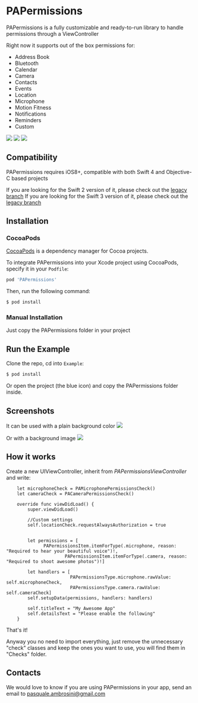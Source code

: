 # PAPermissions

PAPermissions is a fully customizable and ready-to-run library to handle permissions through a ViewController

Right now it supports out of the box permissions for:

- Address Book
- Bluetooth
- Calendar
- Camera
- Contacts
- Events
- Location
- Microphone
- Motion Fitness
- Notifications
- Reminders
- Custom

![](./ReadmeResources/PAPermissions1.gif)
![](./ReadmeResources/PAPermissions2.gif)
![](./ReadmeResources/PAPermissions3.gif)
## Compatibility

PAPermissions requires iOS8+, compatible with both Swift 4 and Objective-C based projects

If you are looking for the Swift 2 version of it, please check out the [legacy branch](https://github.com/pascalbros/PAPermissions/tree/legacy)
If you are looking for the Swift 3 version of it, please check out the [legacy branch](https://github.com/pascalbros/PAPermissions/tree/swift3)
## Installation


### CocoaPods

[CocoaPods](http://cocoapods.org) is a dependency manager for Cocoa projects.

To integrate PAPermissions into your Xcode project using CocoaPods, specify it in your `Podfile`:

```ruby
pod 'PAPermissions'
```

Then, run the following command:

```bash
$ pod install
```

### Manual Installation

Just copy the PAPermissions folder in your project

## Run the Example

Clone the repo, cd into `Example`:

```bash
$ pod install
```

Or open the project (the blue icon) and copy the PAPermissions folder inside.

## Screenshots

It can be used with a plain background color
![](./ReadmeResources/Screen1.png)

Or with a background image
![](./ReadmeResources/Screen2.png)

## How it works

Create a new UIViewController, inherit from *PAPermissionsViewController* and write:

```
	let microphoneCheck = PAMicrophonePermissionsCheck()
	let cameraCheck = PACameraPermissionsCheck()

	override func viewDidLoad() {
		super.viewDidLoad()

		//Custom settings
		self.locationCheck.requestAlwaysAuthorization = true


		let permissions = [
	          PAPermissionsItem.itemForType(.microphone, reason: "Required to hear your beautiful voice")!,
					  PAPermissionsItem.itemForType(.camera, reason: "Required to shoot awesome photos")!]

		let handlers = [
						PAPermissionsType.microphone.rawValue: self.microphoneCheck,
						PAPermissionsType.camera.rawValue: self.cameraCheck]
		self.setupData(permissions, handlers: handlers)

		self.titleText = "My Awesome App"
		self.detailsText = "Please enable the following"
	}

```

That's it!

Anyway you no need to import everything, just remove the unnecessary "check" classes and keep the ones you want to use, you will find them in "Checks" folder.


## Contacts

We would love to know if you are using PAPermissions in your app, send an email to <pasquale.ambrosini@gmail.com>

